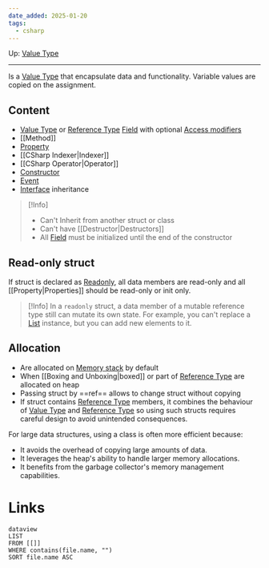 ```yaml
---
date_added: 2025-01-20
tags:
  - csharp
---
```

Up: [Value Type](Value%20Type.md)
___
 Is a [Value Type](Value%20Type.md) that encapsulate data and functionality. Variable values are copied on the assignment.

## Content

- [Value Type](Value%20Type.md) or [Reference Type](Reference%20Type.md) [Field](Field.md) with optional [Access modifiers](Access%20modifiers.md)
- [[Method]]
- [Property](Property.md)
- [[CSharp Indexer|Indexer]]
- [[CSharp Operator|Operator]]
- [Constructor](Constructor.md)
- [Event](Event)
- [Interface](Interface.md) inheritance

>[!Info]
> - Can't Inherit from another struct or class
> - Can't have [[Destructor|Destructors]]
> - All [Field](Field.md) must be initialized until the end of the constructor

## Read-only struct

If struct is declared as [Readonly](Readonly), all data members are read-only and all [[Property|Properties]] should be read-only or init only.

>[!Info]
>In a `readonly` struct, a data member of a mutable reference type still can mutate its own state. For example, you can't replace a [List](https://learn.microsoft.com/en-us/dotnet/api/system.collections.generic.list-1) instance, but you can add new elements to it.

## Allocation

- Are allocated on [Memory stack](Memory%20stack.md) by default
- When [[Boxing and Unboxing|boxed]] or part of [Reference Type](Reference%20Type.md) are allocated on heap
- Passing struct by ==ref== allows to change struct without copying
- If struct contains [Reference Type](Reference%20Type.md) members, it combines the behaviour of [Value Type](Value%20Type.md) and [Reference Type](Reference%20Type.md) so using such structs requires careful design to avoid unintended consequences.

  
For large data structures, using a class is often more efficient because:

- It avoids the overhead of copying large amounts of data.
- It leverages the heap's ability to handle larger memory allocations.
- It benefits from the garbage collector's memory management capabilities.
# Links

```
dataview
LIST
FROM [[]]
WHERE contains(file.name, "")
SORT file.name ASC
```
